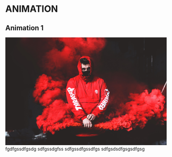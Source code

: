 # ANIMATION
## **Animation 1**
![](animation%201/2.jpg)
fgdfgssdfgsdg
sdfgssdgfss
sdfgssdfgssdfgs
sdfgsdsdfgsgsdfgsg
